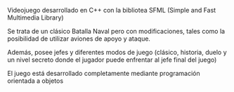 Videojuego desarrollado en C++ con la bibliotea SFML (Simple and Fast Multimedia Library)

Se trata de un clásico Batalla Naval pero con modificaciones, tales como la posibilidad de utilizar aviones de apoyo y ataque. 

Además, posee jefes y diferentes modos de juego (clásico, historia, duelo y un nivel secreto donde el jugador puede enfrentar al jefe final del juego)

El juego está desarrollado completamente mediante programación orientada a objetos
